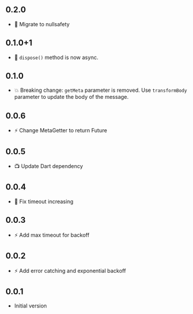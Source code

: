 ## 0.2.0
- :cop: Migrate to nullsafety

## 0.1.0+1
- :cop: `dispose()` method is now async.

## 0.1.0
- :boom: Breaking change: `getMeta` parameter is removed. Use `transformBody` parameter to update the body of the message.

## 0.0.6
- :zap: Change MetaGetter to return Future

## 0.0.5
- :tv: Update Dart dependency

## 0.0.4
- :bug: Fix timeout increasing

## 0.0.3
- :zap: Add max timeout for backoff

## 0.0.2
- :zap: Add error catching and exponential backoff

## 0.0.1

- Initial version
